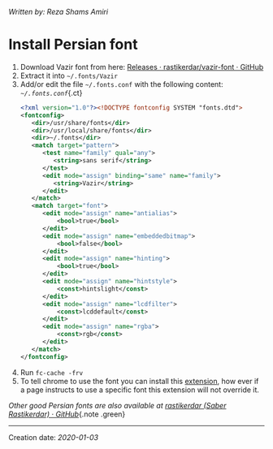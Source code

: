 _Written by: Reza Shams Amiri_
# Install Persian font

1. Download Vazir font from here: [Releases · rastikerdar/vazir-font · GitHub][RRVFG]
1. Extract it into `~/.fonts/Vazir`
1. Add/or edit the file `~/.fonts.conf` with the following content:
    _`~/.fonts.conf`_{.ct}
    ``` xml
    <?xml version="1.0"?><!DOCTYPE fontconfig SYSTEM "fonts.dtd">
    <fontconfig>
       <dir>/usr/share/fonts</dir>
       <dir>/usr/local/share/fonts</dir>
       <dir>~/.fonts</dir>
       <match target="pattern">
          <test name="family" qual="any">
             <string>sans serif</string>
          </test>
          <edit mode="assign" binding="same" name="family">
             <string>Vazir</string>
          </edit>
       </match>
       <match target="font">
          <edit mode="assign" name="antialias">
              <bool>true</bool>
          </edit>
          <edit mode="assign" name="embeddedbitmap">
              <bool>false</bool>
          </edit>
          <edit mode="assign" name="hinting">
              <bool>true</bool>
          </edit>
          <edit mode="assign" name="hintstyle">
              <const>hintslight</const>
          </edit>
          <edit mode="assign" name="lcdfilter">
              <const>lcddefault</const>
          </edit>
          <edit mode="assign" name="rgba">
              <const>rgb</const>
          </edit>
       </match>
    </fontconfig>
    ```
1. Run `fc-cache -frv`
2. To tell chrome to use the font you can install this [extension][AFSC], how ever if a page instructs to use a specific font this extension will not override it.

_Other good Persian fonts are also available at [rastikerdar (Saber Rastikerdar) · GitHub][RSRG]_{.note .green}
* * *
Creation date: _2020-01-03_

[RRVFG]: https://github.com/rastikerdar/vazir-font/releases
[RSRG]: https://github.com/rastikerdar
[AFSC]: https://chrome.google.com/webstore/detail/advanced-font-settings/caclkomlalccbpcdllchkeecicepbmbm